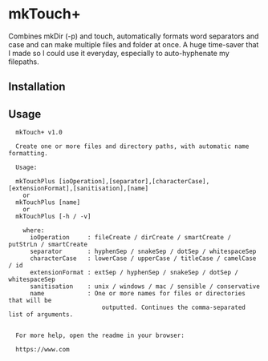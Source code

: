 # mkTouch+

Combines mkDir (-p) and touch, automatically formats word separators and case and can make multiple files and folder at once. A huge time-saver that I made so I could use it everyday, especially to auto-hyphenate my filepaths.

## Installation


## Usage

``````
  mkTouch+ v1.0

  Create one or more files and directory paths, with automatic name formatting.
  
  Usage:

  mkTouchPlus [ioOperation],[separator],[characterCase],[extensionFormat],[sanitisation],[name]
    or
  mkTouchPlus [name]
    or
  mkTouchPlus [-h / -v]

    where:
      ioOperation     : fileCreate / dirCreate / smartCreate / putStrLn / smartCreate
      separator       : hyphenSep / snakeSep / dotSep / whitespaceSep
      characterCase   : lowerCase / upperCase / titleCase / camelCase / id
      extensionFormat : extSep / hyphenSep / snakeSep / dotSep / whitespaceSep
      sanitisation    : unix / windows / mac / sensible / conservative
      name            : One or more names for files or directories that will be
                          outputted. Continues the comma-separated list of arguments.

  
  For more help, open the readme in your browser:

  https://www.com

``````
